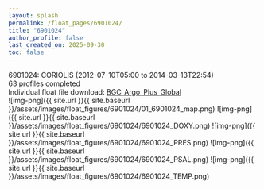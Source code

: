 ```yaml
---
layout: splash
permalink: /float_pages/6901024/
title: "6901024"
author_profile: false
last_created_on: 2025-09-30
toc: false
---
```

 
6901024: CORIOLIS (2012-07-10T05:00 to 2014-03-13T22:54)\
63 profiles completed\
Individual float file download: [BGC_Argo_Plus_Global](https://ftp.soest.hawaii.edu/bgc_argo_plus/Individual_Floats/outliers_removed/6901024_Sprof_processed.nc)\
![img-png]({{ site.url }}{{ site.baseurl }}/assets/images/float_figures/6901024/01_6901024_map.png)
![img-png]({{ site.url }}{{ site.baseurl }}/assets/images/float_figures/6901024/6901024_DOXY.png)
![img-png]({{ site.url }}{{ site.baseurl }}/assets/images/float_figures/6901024/6901024_PRES.png)
![img-png]({{ site.url }}{{ site.baseurl }}/assets/images/float_figures/6901024/6901024_PSAL.png)
![img-png]({{ site.url }}{{ site.baseurl }}/assets/images/float_figures/6901024/6901024_TEMP.png)
